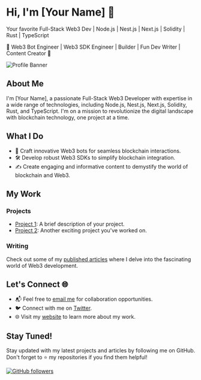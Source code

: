 # Hi, I'm [Your Name] 👋

Your favorite Full-Stack Web3 Dev | Node.js | Nest.js | Next.js | Solidity | Rust | TypeScript

🚀 Web3 Bot Engineer | Web3 SDK Engineer | Builder | Fun Dev Writer | Content Creator 📝

![Profile Banner](link_to_your_banner_image)

## About Me

I'm [Your Name], a passionate Full-Stack Web3 Developer with expertise in a wide range of technologies, including Node.js, Nest.js, Next.js, Solidity, Rust, and TypeScript. I'm on a mission to revolutionize the digital landscape with blockchain technology, one project at a time.

## What I Do

- 🤖 Craft innovative Web3 bots for seamless blockchain interactions.
- 🛠️ Develop robust Web3 SDKs to simplify blockchain integration.
- ✍️ Create engaging and informative content to demystify the world of blockchain and Web3.

## My Work

### Projects

- [Project 1](link_to_project_1): A brief description of your project.
- [Project 2](link_to_project_2): Another exciting project you've worked on.

### Writing

Check out some of my [published articles](link_to_your_blog) where I delve into the fascinating world of Web3 development.

## Let's Connect 🌐

- 📬 Feel free to [email me](mailto:enochdanijel@gmail.com) for collaboration opportunities.
- 🐦 Connect with me on [Twitter](https://linktr.ee/enochdanijel).
- 🌐 Visit my [website](https://linktr.ee/enochdanijel) to learn more about my work.

## Stay Tuned!

Stay updated with my latest projects and articles by following me on GitHub. Don't forget to ⭐️ my repositories if you find them helpful!

[![GitHub followers](https://img.shields.io/github/followers/yourusername?label=Follow&style=social)](https://github.com/yourusername)

